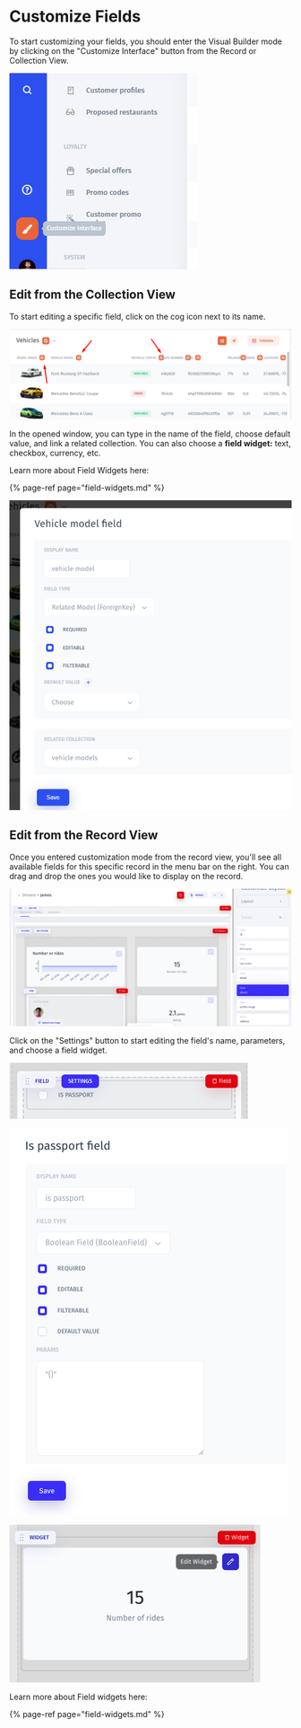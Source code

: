 # Customize Fields

To start customizing your fields, you should enter the Visual Builder mode by clicking on the "Customize Interface" button from the Record or Collection View. 

![](../../../.gitbook/assets/image%20%28149%29.png)

## Edit from the Collection View

To start editing a specific field, click on the cog icon next to its name. 

![](../../../.gitbook/assets/image%20%28172%29.png)

In the opened window, you can type in the name of the field, choose default value, and link a related collection. You can also choose a **field widget:** text, checkbox, currency, etc.

Learn more about Field Widgets here:

{% page-ref page="field-widgets.md" %}

![](../../../.gitbook/assets/image%20%28169%29.png)

## Edit from the Record View

Once you entered customization mode from the record view, you'll see all available fields for this specific record in the menu bar on the right. You can drag and drop the ones you would like to display on the record. 

![](../../../.gitbook/assets/snimok-ekrana-2019-07-26-v-12.08.23.png)

Click on the "Settings" button to start editing the field's name, parameters, and choose a field widget. 

![](../../../.gitbook/assets/snimok-ekrana-2019-07-26-v-12.27.25.png)

![](../../../.gitbook/assets/snimok-ekrana-2019-07-26-v-12.29.16.png)

![](../../../.gitbook/assets/snimok-ekrana-2019-07-26-v-12.28.11.png)

Learn more about Field widgets here:

{% page-ref page="field-widgets.md" %}





